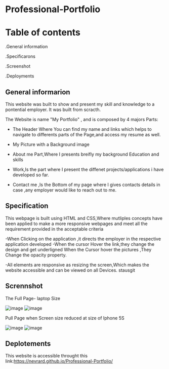 # Professional-Portfolio

# Table of contents

.General information

.Specificarons

.Screenshot

.Deployments

## General informarion

This website was built to show and present my skill and knowledge to a pontential employer.
It was built from scracth.

The Website is name "My Portfolio" , and is composed by 4 majors Parts:

 - The Header Where You can find my name and links which helps to navigate to differents parts of the Page,and  access my resume as well.

 - My Picture with a Background image

 - About me Part,Where I presents breifly my background Education and skills 
 
 - Work,Is the part where I present the diffenet projects/applications i have developed so far.

 - Contact me ,Is the Bottom  of my page where I gives  contacts  details in case ,any employer would like to reach out to me.

 ## Specification

 This webpage is built using HTML and CSS,Where mutliples concepts have been applied to make a more responsive webpages and meet all the requirement provided in the acceptable criteria

 -When Clicking on the application ,it directs the employer in the respective application developed
 -When the cursor Hover the link,they change the design and get underligned
 When the Cursor hover the pictures ,They Change the opacity property.

 -All elements are responsive  as  resizing the screen,Which makes the website accessible and can be viewed on all Devices.
stausgit
## Scrennshot
The Full Page- laptop Size

![image](https://user-images.githubusercontent.com/77184762/115131284-eb003d80-9fc4-11eb-8d73-c18a72f2f918.png)
![image](https://user-images.githubusercontent.com/77184762/115131321-403c4f00-9fc5-11eb-8821-72f8b8112c6a.png)


Pull Page when Screen size reduced at size of Iphone 5S

![image](https://user-images.githubusercontent.com/77184762/115131372-af19a800-9fc5-11eb-9e7a-cb885ff5c164.png)
![image](https://user-images.githubusercontent.com/77184762/115131398-e720eb00-9fc5-11eb-8b78-d00cbb4bca00.png)


## Deplotements
This website is accessible  throught this link:https://nevrard.github.io/Professional-Portfolio/



